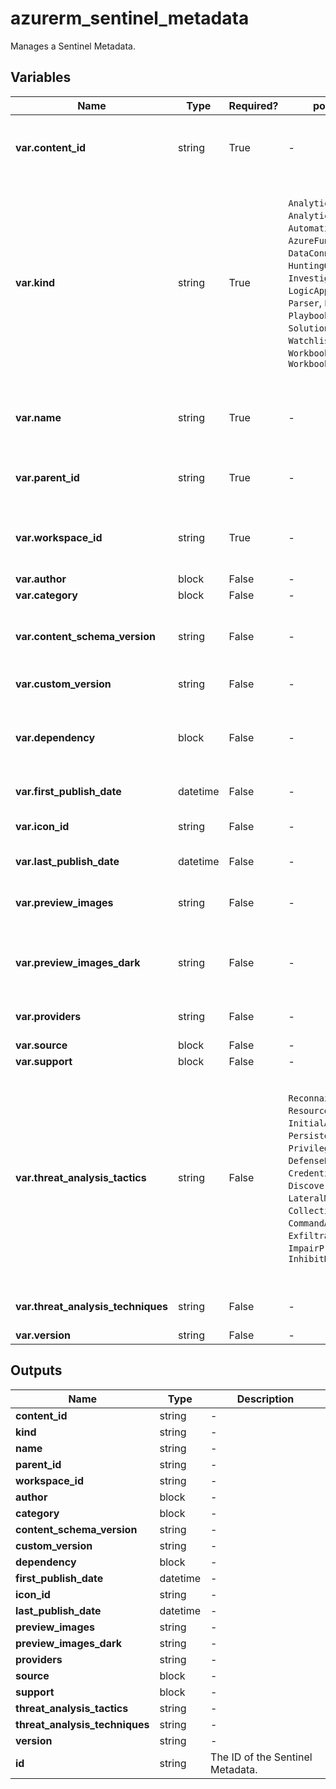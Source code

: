 # azurerm_sentinel_metadata

Manages a Sentinel Metadata.

## Variables

| Name | Type | Required? |  possible values |  Description |
| ---- | ---- | --------- |  ----------- | ----------- |
| **var.content_id** | string | True | -  |  The ID of the content. Used to identify dependencies and content from solutions or community. | 
| **var.kind** | string | True | `AnalyticsRule`, `AnalyticsRuleTemplate`, `AutomationRule`, `AzureFunction`, `DataConnector`, `DataType`, `HuntingQuery`, `InvestigationQuery`, `LogicAppsCustomConnector`, `Parser`, `Playbook`, `PlaybookTemplate`, `Solution`, `Watchlist`, `WatchlistTemplate`, `Workbook`, `WorkbookTemplate`  |  The kind of content the metadata is for. Possible values are `AnalyticsRule`, `AnalyticsRuleTemplate`, `AutomationRule`, `AzureFunction`, `DataConnector`, `DataType`, `HuntingQuery`, `InvestigationQuery`, `LogicAppsCustomConnector`, `Parser`, `Playbook`, `PlaybookTemplate`, `Solution`, `Watchlist`, `WatchlistTemplate`, `Workbook` and `WorkbookTemplate`. | 
| **var.name** | string | True | -  |  The name which should be used for this Sentinel Metadata. Changing this forces a new Sentinel Metadata to be created. | 
| **var.parent_id** | string | True | -  |  The ID of the parent resource ID of the content item, which the metadata belongs to. | 
| **var.workspace_id** | string | True | -  |  The ID of the Log Analytics Workspace. Changing this forces a new Sentinel Metadata to be created. | 
| **var.author** | block | False | -  |  An `author` blocks. | 
| **var.category** | block | False | -  |  A `category` block. | 
| **var.content_schema_version** | string | False | -  |  Schema version of the content. Can be used to distinguish between flow based on the schema version. | 
| **var.custom_version** | string | False | -  |  The Custom version of the content. | 
| **var.dependency** | block | False | -  |  A JSON formatted `dependency` block. Dependency for the content item, what other content items it requires to work. | 
| **var.first_publish_date** | datetime | False | -  |  The first publish date of solution content item. | 
| **var.icon_id** | string | False | -  |  The ID of the icon, this id can be fetched from the solution template. | 
| **var.last_publish_date** | datetime | False | -  |  The last publish date of solution content item. | 
| **var.preview_images** | string | False | -  |  Specifies a list of preview image file names. These will be taken from solution artifacts. | 
| **var.preview_images_dark** | string | False | -  |  Specifies a list of preview image file names used for dark theme. These will be taken from solution artifacts. | 
| **var.providers** | string | False | -  |  Specifies a list of providers for the solution content item. | 
| **var.source** | block | False | -  |  A `source` block. | 
| **var.support** | block | False | -  |  A `support` block. | 
| **var.threat_analysis_tactics** | string | False | `Reconnaissance`, `ResourceDevelopment`, `InitialAccess`, `Execution`, `Persistence`, `PrivilegeEscalation`, `DefenseEvasion`, `CredentialAccess`, `Discovery`, `LateralMovement`, `Collection`, `CommandAndControl`, `Exfiltration`, `Impact`, `ImpairProcessControl`, `InhibitResponseFunction`  |  Specifies a list of tactics the resource covers. Possible values are `Reconnaissance`, `ResourceDevelopment`, `InitialAccess`, `Execution`, `Persistence`, `PrivilegeEscalation`, `DefenseEvasion`, `CredentialAccess`, `Discovery`, `LateralMovement`, `Collection`, `CommandAndControl`, `Exfiltration`, `Impact`, `ImpairProcessControl` and `InhibitResponseFunction`. | 
| **var.threat_analysis_techniques** | string | False | -  |  Specifies a list of techniques the resource covers. | 
| **var.version** | string | False | -  |  Version of the content. | 



## Outputs

| Name | Type | Description |
| ---- | ---- | --------- | 
| **content_id** | string  | - | 
| **kind** | string  | - | 
| **name** | string  | - | 
| **parent_id** | string  | - | 
| **workspace_id** | string  | - | 
| **author** | block  | - | 
| **category** | block  | - | 
| **content_schema_version** | string  | - | 
| **custom_version** | string  | - | 
| **dependency** | block  | - | 
| **first_publish_date** | datetime  | - | 
| **icon_id** | string  | - | 
| **last_publish_date** | datetime  | - | 
| **preview_images** | string  | - | 
| **preview_images_dark** | string  | - | 
| **providers** | string  | - | 
| **source** | block  | - | 
| **support** | block  | - | 
| **threat_analysis_tactics** | string  | - | 
| **threat_analysis_techniques** | string  | - | 
| **version** | string  | - | 
| **id** | string  | The ID of the Sentinel Metadata. | 